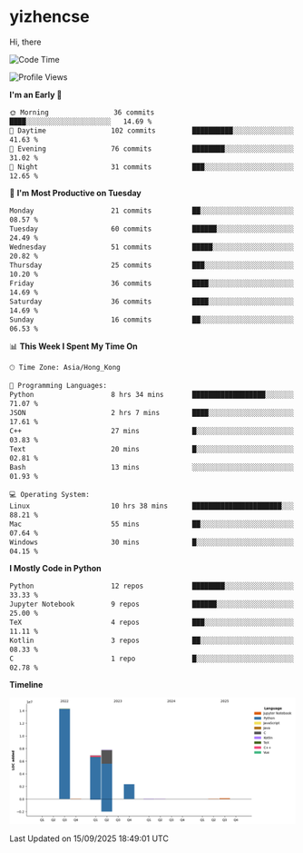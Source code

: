# yizhencse


Hi, there

<!--START_SECTION:waka-->
![Code Time](http://img.shields.io/badge/Code%20Time-193%20hrs%2033%20mins-blue)

![Profile Views](http://img.shields.io/badge/Profile%20Views-1-blue)

**I'm an Early 🐤** 

```text
🌞 Morning                36 commits          ████░░░░░░░░░░░░░░░░░░░░░   14.69 % 
🌆 Daytime                102 commits         ██████████░░░░░░░░░░░░░░░   41.63 % 
🌃 Evening                76 commits          ████████░░░░░░░░░░░░░░░░░   31.02 % 
🌙 Night                  31 commits          ███░░░░░░░░░░░░░░░░░░░░░░   12.65 % 
```
📅 **I'm Most Productive on Tuesday** 

```text
Monday                   21 commits          ██░░░░░░░░░░░░░░░░░░░░░░░   08.57 % 
Tuesday                  60 commits          ██████░░░░░░░░░░░░░░░░░░░   24.49 % 
Wednesday                51 commits          █████░░░░░░░░░░░░░░░░░░░░   20.82 % 
Thursday                 25 commits          ███░░░░░░░░░░░░░░░░░░░░░░   10.20 % 
Friday                   36 commits          ████░░░░░░░░░░░░░░░░░░░░░   14.69 % 
Saturday                 36 commits          ████░░░░░░░░░░░░░░░░░░░░░   14.69 % 
Sunday                   16 commits          ██░░░░░░░░░░░░░░░░░░░░░░░   06.53 % 
```


📊 **This Week I Spent My Time On** 

```text
🕑︎ Time Zone: Asia/Hong_Kong

💬 Programming Languages: 
Python                   8 hrs 34 mins       ██████████████████░░░░░░░   71.07 % 
JSON                     2 hrs 7 mins        ████░░░░░░░░░░░░░░░░░░░░░   17.61 % 
C++                      27 mins             █░░░░░░░░░░░░░░░░░░░░░░░░   03.83 % 
Text                     20 mins             █░░░░░░░░░░░░░░░░░░░░░░░░   02.81 % 
Bash                     13 mins             ░░░░░░░░░░░░░░░░░░░░░░░░░   01.93 % 

💻 Operating System: 
Linux                    10 hrs 38 mins      ██████████████████████░░░   88.21 % 
Mac                      55 mins             ██░░░░░░░░░░░░░░░░░░░░░░░   07.64 % 
Windows                  30 mins             █░░░░░░░░░░░░░░░░░░░░░░░░   04.15 % 
```

**I Mostly Code in Python** 

```text
Python                   12 repos            ████████░░░░░░░░░░░░░░░░░   33.33 % 
Jupyter Notebook         9 repos             ██████░░░░░░░░░░░░░░░░░░░   25.00 % 
TeX                      4 repos             ███░░░░░░░░░░░░░░░░░░░░░░   11.11 % 
Kotlin                   3 repos             ██░░░░░░░░░░░░░░░░░░░░░░░   08.33 % 
C                        1 repo              █░░░░░░░░░░░░░░░░░░░░░░░░   02.78 % 
```



**Timeline**

![Lines of Code chart](https://raw.githubusercontent.com/yizhencse/yizhencse/main/assets/bar_graph.png)


 Last Updated on 15/09/2025 18:49:01 UTC
<!--END_SECTION:waka-->

